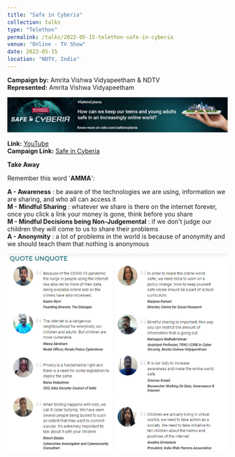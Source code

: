 ```yaml
---
title: "Safe in Cyberia"
collection: talks
type: "Telethon"
permalink: /talks/2022-05-15-telethon-safe-in-cyberia
venue: "Online - TV Show"
date: 2022-05-15
location: "NDTV, India"
---
```


**Campaign by:** Amrita Vishwa Vidyapeetham & NDTV <br/>
**Represented:** Amrita Vishwa Vidyapeetham <br/>

<p align="center">
  <img src="/images/safe-in-cyberia.png" width="1000"/>
</p>

**Link:** [YouTube](https://youtu.be/lwzVDFfZ9H8) <br/>
**Campaign Link:** [Safe in Cyberia](https://special.ndtv.com/safe-in-cyberia-99/live-blog)

**Take Away**

Remember this word '**AMMA**':

**A - Awareness** : be aware of the technologies we are using, information we are sharing, and who all can access it <br/>
**M - Mindful Sharing** : whatever we share is there on the internet forever, once you click a link your money is gone, think before you share <br/>
**M - Mindful Decisions being Non-Judgemental** : if we don't judge our children they will come to us to share their problems <br/>
**A - Anonymity** : a lot of problems in the world is because of anonymity and we should teach them that nothing is anonymous <br/>

<p align="center">
  <img src="/images/Safe_in_Cyberia_Quote.png" width="900"/>
</p>
